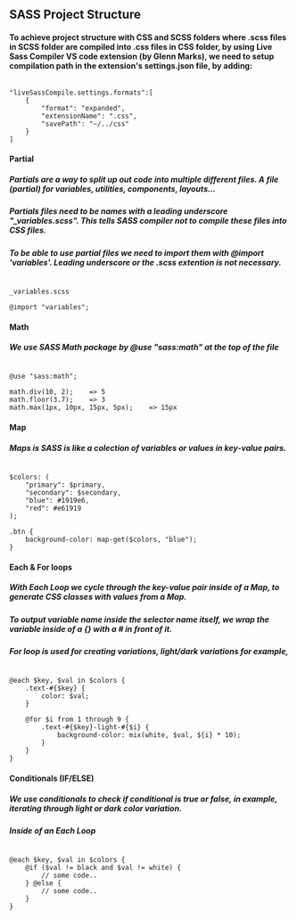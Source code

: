 ## SASS Project Structure

#### To achieve project structure with CSS and SCSS folders where .scss files in SCSS folder are compiled into .css files in CSS folder, by using Live Sass Compiler VS code extension (by Glenn Marks), we need to setup compilation path in the extension's settings.json file, by adding:
<pre><code>
"liveSassCompile.settings.formats":[
    {
        "format": "expanded",
        "extensionName": ".css",
        "savePath": "~/../css"
    }
]
</code></pre>

#### Partial
##### Partials are a way to split up out code into multiple different files. A file (partial) for variables, utilities, components, layouts...
##### Partials files need to be names with a leading underscore "_variables.scss". This tells SASS compiler not to compile these files into CSS files.
##### To be able to use partial files we need to import them with @import 'variables'. Leading underscore or the .scss extention is not necessary.
<pre><code>
_variables.scss

@import "variables";
</code></pre>

#### Math
##### We use SASS Math package by @use "sass:math" at the top of the file
<pre><code>
@use "sass:math";

math.div(10, 2);    => 5
math.floor(3.7);    => 3    
math.max(1px, 10px, 15px, 5px);    => 15px    
</code></pre>

#### Map
##### Maps is SASS is like a colection of variables or values in key-value pairs.
<pre><code>
$colors: (
    "primary": $primary,
    "secondary": $secondary,
    "blue": #1919e6,
    "red": #e61919
);

.btn {
    background-color: map-get($colors, "blue");
}
</code></pre>

#### Each & For loops
##### With Each Loop we cycle through the key-value pair inside of a Map, to generate CSS classes with values from a Map.
##### To output variable name inside the selector name itself, we wrap the variable inside of a {} with a # in front of it.
##### For loop is used for creating variations, light/dark variations for example, 
<pre><code>
@each $key, $val in $colors {
    .text-#{$key} {
        color: $val;
    }

    @for $i from 1 through 9 {
        .text-#{$key}-light-#{$i} {
            background-color: mix(white, $val, ${i} * 10);
        }
    }
}
</code></pre>

#### Conditionals (IF/ELSE)
##### We use conditionals to check if conditional is true or false, in example, iterating through light or dark color variation.
##### Inside of an Each Loop
<pre><code>
@each $key, $val in $colors {
    @if ($val != black and $val != white) {
        // some code..
    } @else {
        // some code..
    }
}
</code></pre>